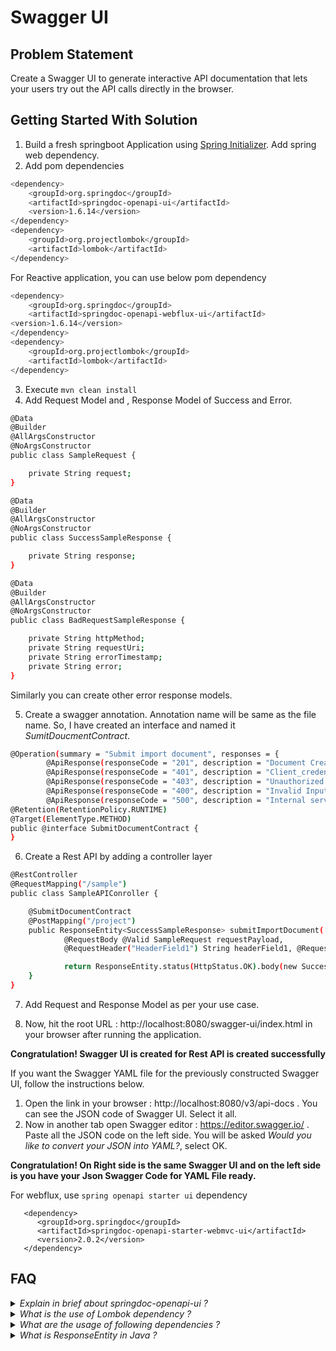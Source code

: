 # Swagger UI

## Problem Statement

Create a Swagger UI to generate interactive API documentation that lets your users try out the API calls directly in the browser. 

## Getting Started With Solution

1. Build a fresh springboot Application using [Spring Initializer](https://start.spring.io). Add spring web dependency.
2. Add pom dependencies
```bash
<dependency>
	<groupId>org.springdoc</groupId>
	<artifactId>springdoc-openapi-ui</artifactId>
	<version>1.6.14</version>
</dependency>
<dependency>
	<groupId>org.projectlombok</groupId>
	<artifactId>lombok</artifactId>
</dependency> 
```
For Reactive application, you can use below pom dependency
```bash
<dependency>
    <groupId>org.springdoc</groupId>
    <artifactId>springdoc-openapi-webflux-ui</artifactId>
<version>1.6.14</version>
</dependency>
<dependency>
	<groupId>org.projectlombok</groupId>
	<artifactId>lombok</artifactId>
</dependency> 
```
3. Execute `mvn clean install`
4. Add Request Model and , Response Model of Success and Error.

```bash
@Data
@Builder
@AllArgsConstructor
@NoArgsConstructor
public class SampleRequest {

    private String request;
}
```

```bash
@Data
@Builder
@AllArgsConstructor
@NoArgsConstructor
public class SuccessSampleResponse {

    private String response;
}
```

```bash
@Data
@Builder
@AllArgsConstructor
@NoArgsConstructor
public class BadRequestSampleResponse {

    private String httpMethod;
    private String requestUri;
    private String errorTimestamp;
    private String error;
}
```
Similarly you can create other error response models.

5. Create a swagger annotation. Annotation name will be same as the file name. So, I have created an interface and named it <i>SumitDoucmentContract</i>. 

```bash
@Operation(summary = "Submit import document", responses = {
        @ApiResponse(responseCode = "201", description = "Document Created successfully", content = @Content(schema = @Schema(implementation = SuccessSampleResponse.class))),
        @ApiResponse(responseCode = "401", description = "Client_credentials authentication failed", content = @Content(schema = @Schema(implementation = FailedAuthenticationSampleResponse.class))),
        @ApiResponse(responseCode = "403", description = "Unauthorized access", content = @Content(schema = @Schema(implementation = UnauthorizedSampleResponse.class))),
        @ApiResponse(responseCode = "400", description = "Invalid Input", content = @Content(schema = @Schema(implementation = BadRequestSampleResponse.class))),
        @ApiResponse(responseCode = "500", description = "Internal server error", content = @Content(schema = @Schema(implementation = InternalServerErrorSampleResponse.class))), })
@Retention(RetentionPolicy.RUNTIME)
@Target(ElementType.METHOD)
public @interface SubmitDocumentContract {
}
```
6. Create a Rest API by adding a controller layer
```bash
@RestController
@RequestMapping("/sample")
public class SampleAPIConroller {

    @SubmitDocumentContract
    @PostMapping("/project")
    public ResponseEntity<SuccessSampleResponse> submitImportDocument(
            @RequestBody @Valid SampleRequest requestPayload,
            @RequestHeader("HeaderField1") String headerField1, @RequestHeader("HeaderField2") String headerField2){

            return ResponseEntity.status(HttpStatus.OK).body(new SuccessSampleResponse());
    }
}
```
7. Add Request and Response Model as per your use case.

8. Now, hit the root URL : http://localhost:8080/swagger-ui/index.html in your browser after running the application. 

**Congratulation! Swagger UI is created for Rest API is created successfully**

If you want the Swagger YAML file for the previously constructed Swagger UI, follow the instructions below.

1. Open the link in your browser : http://localhost:8080/v3/api-docs . You can see the JSON code of Swagger UI. Select it all.
2. Now in another tab open Swagger editor : https://editor.swagger.io/ . Paste all the JSON code on the left side. You will be asked <i>Would you like to convert your JSON into YAML?</i>, select OK.

**Congratulation! On Right side is the same Swagger UI and on the left side is you have your Json Swagger Code for YAML File ready.**

For webflux, use `spring openapi starter ui` dependency
```
   <dependency>
      <groupId>org.springdoc</groupId>
      <artifactId>springdoc-openapi-starter-webmvc-ui</artifactId>
      <version>2.0.2</version>
   </dependency>
```
## FAQ

<details>
    <summary><I>Explain in brief about springdoc-openapi-ui ?</I></summary>

* springdoc-openapi java library helps to automate the generation of API documentation using spring boot projects. 
* springdoc-openapi works by examining an application at runtime to infer API semantics based on spring configurations, class structure and various annotations.
* Automatically generates documentation in JSON/YAML and HTML format APIs. This documentation can be completed by comments using swagger-api annotations.
* This library supports:
* * OpenAPI 3
* * Spring-boot (v1 and v2)
* * JSR-303, specifically for @NotNull, @Min, @Max, and @Size.
* * Swagger-ui
* * OAuth 2
* * GraalVM native images

</details>

<details>
    <summary><I>What is the use of Lombok dependency ? </I></summary>

Lombok is used to reduce boilerplate code for model/data objects, e.g., it can generate getters and setters for those object automatically by using Lombok annotations. The easiest way is to use the @Data annotation.

</details>

<details>
    <summary><I>What are the usage of following dependencies ? </I></summary>

<br> * @Data : https://javabydeveloper.com/lombok-data-annotation/ 
<br> * @Builder : https://javabydeveloper.com/lombok-builder-examples/
<br> * @AllArgsConstructor : https://javabydeveloper.com/lombok-allargsconstructor-examples/
<br> * @NoArgsConstructor : https://javabydeveloper.com/lombok-noargsconstructor-examples/
<br> 
<br> * @Operation : https://github.com/swagger-api/swagger-core/wiki/Swagger-2.X---Annotations#operation-annotations
<br> * @ApiResponse : https://github.com/swagger-api/swagger-core/wiki/Swagger-2.X---Annotations#apiresponse
<br> * @Content : https://github.com/swagger-api/swagger-core/wiki/Swagger-2.X---Annotations#content
<br> * @Schema : https://github.com/swagger-api/swagger-core/wiki/Swagger-2.X---Annotations#schema
<br> 	
<br> * @Target : 
<br> * @Retention : 
<br> * @interface : 
<br> 	
<br> * @RestController :
<br> * @RequestMapping :
<br> * @PostMapping :
<br> * @RequestBody :
<br> * @Valid :
<br> * @RequestHeader :

</details>

<details>
    <summary><I>What is ResponseEntity in Java ? </I></summary>

ResponseEntity represents the whole HTTP response: status code, headers, and body. As a result, we can use it to fully configure the HTTP response. If we want to use it, we have to return it from the endpoint; Spring takes care of the rest. ResponseEntity is a generic type.

</details>
